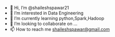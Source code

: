 - 👋 Hi, I’m @shaileshspawar21
- 👀 I’m interested in Data Engineering
- 🌱 I’m currently learning python,Spark,Hadoop
- 💞️ I’m looking to collaborate on ...
- 📫 How to reach me shaileshspawar@gmail.com
<!---
shaileshspawar21/shaileshspawar21 is a ✨ special ✨ repository because its `README.md` (this file) appears on your GitHub profile.
You can click the Preview link to take a look at your changes.
--->
